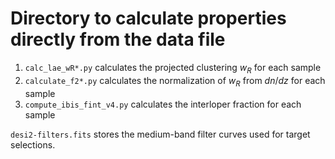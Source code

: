 # Directory to calculate properties directly from the data file

1. `calc_lae_wR*.py` calculates the projected clustering $w_R$ for each sample
2. `calculate_f2*.py` calculates the normalization of $w_R$ from $dn/dz$ for each sample
3. `compute_ibis_fint_v4.py` calculates the interloper fraction for each sample

`desi2-filters.fits` stores the medium-band filter curves used for target selections.